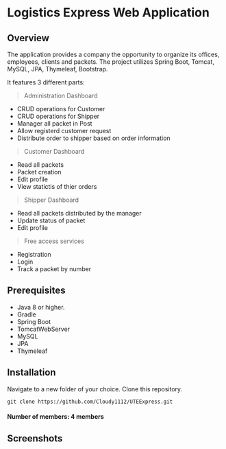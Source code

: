 # Logistics Express Web Application
## Overview

The application provides a company the opportunity to organize its offices, employees, clients and packets.
The project utilizes Spring Boot, Tomcat, MySQL, JPA, Thymeleaf, Bootstrap.

It features 3 different parts:

> Administration Dashboard

*   CRUD operations for Customer
*   CRUD operations for Shipper
*   Manager all packet in Post
*   Allow registerd customer request
*   Distribute order to shipper based on order information


> Customer Dashboard

*   Read all packets
*   Packet creation
*   Edit profile
*   View statictis of thier orders

> Shipper Dashboard

*   Read all packets distributed by the manager 
*   Update status of packet
*   Edit profile


> Free access services

*   Registration
*   Login
*   Track a packet by number


## Prerequisites
* Java 8 or higher.
* Gradle
* Spring Boot
* TomcatWebServer
* MySQL
* JPA
* Thymeleaf

## Installation

Navigate to a new folder of your choice. Clone this repository.
```git
git clone https://github.com/Cloudy1112/UTEExpress.git
```

####  Number of members: 4 members

## Screenshots
